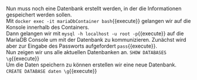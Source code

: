Nun muss noch eine Datenbank erstellt werden, in der die Informationen gespeichert werden sollen.  
Mit `docker exec -it mariaDbContainer bash`{{execute}} gelangen wir auf die Konsole innerhalb des Containers.  
Dann gelangen wir mit `mysql -h localhost -u root -p`{{execute}} auf die MariaDB Console um mit der Datenbank zu kommunizieren. Zunächst wird aber zur Eingabe des Passworts aufgefordert `pass`{{execute}}.  
Nun zeigen wir uns alle aktuellen Datenbanken an. `SHOW DATABASES \g`{{execute}}  
Um die Daten speichern zu können erstellen wir eine neue Datenbank. `CREATE DATABASE daten \g`{{execute}}